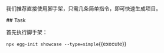 我们推荐直接使用脚手架，只需几条简单指令，即可快速生成项目。

## Task

首先执行脚手架：

`npx egg-init showcase --type=simple`{{execute}}
